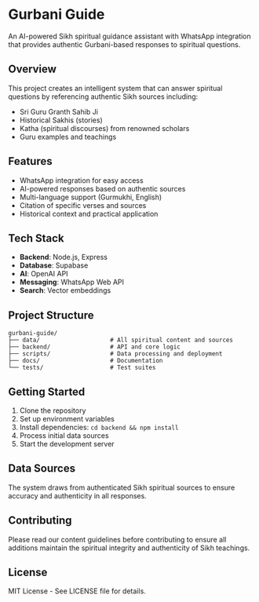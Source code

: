 # Gurbani Guide

An AI-powered Sikh spiritual guidance assistant with WhatsApp integration that provides authentic Gurbani-based responses to spiritual questions.

## Overview

This project creates an intelligent system that can answer spiritual questions by referencing authentic Sikh sources including:
- Sri Guru Granth Sahib Ji
- Historical Sakhis (stories)
- Katha (spiritual discourses) from renowned scholars
- Guru examples and teachings

## Features

- WhatsApp integration for easy access
- AI-powered responses based on authentic sources
- Multi-language support (Gurmukhi, English)
- Citation of specific verses and sources
- Historical context and practical application

## Tech Stack

- **Backend**: Node.js, Express
- **Database**: Supabase
- **AI**: OpenAI API
- **Messaging**: WhatsApp Web API
- **Search**: Vector embeddings

## Project Structure

```
gurbani-guide/
├── data/                    # All spiritual content and sources
├── backend/                 # API and core logic
├── scripts/                 # Data processing and deployment
├── docs/                    # Documentation
└── tests/                   # Test suites
```

## Getting Started

1. Clone the repository
2. Set up environment variables
3. Install dependencies: `cd backend && npm install`
4. Process initial data sources
5. Start the development server

## Data Sources

The system draws from authenticated Sikh spiritual sources to ensure accuracy and authenticity in all responses.

## Contributing

Please read our content guidelines before contributing to ensure all additions maintain the spiritual integrity and authenticity of Sikh teachings.

## License

MIT License - See LICENSE file for details.
